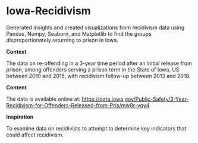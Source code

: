 # Iowa-Recidivism
Generated insights and created visualizations from recidivism data using Pandas, Numpy, Seaborn, and Matplotlib to find the groups disproportionately returning to prison in Iowa.


**Context**

The data on re-offending in a 3-year time period after an initial release from prison, among offenders serving a prison term in the State of Iowa,
US between 2010 and 2015, with recidivism follow-up between 2013 and 2018.

**Content**

The data is available online at: https://data.iowa.gov/Public-Safety/3-Year-Recidivism-for-Offenders-Released-from-Pris/mw8r-vqy4

**Inspiration**

To examine data on recidivists to attempt to determine key indicators that could affect recidivism.
